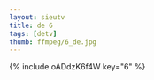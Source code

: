 ```yaml
--- 
layout: sieutv
title: de 6
tags: [detv]
thumb: ffmpeg/6_de.jpg
---
```

{% include oADdzK6f4W key="6" %} 
